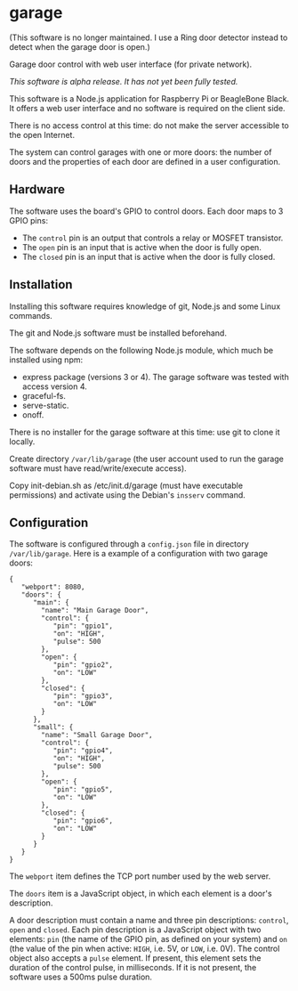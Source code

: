 garage
======

(This software is no longer maintained. I use a Ring door detector instead to detect when the garage door is open.)

Garage door control with web user interface (for private network).

_This software is alpha release. It has not yet been fully tested._

This software is a Node.js application for Raspberry Pi or BeagleBone Black.
It offers a web user interface and no software is required on the client side.

There is no access control at this time: do not make the server accessible
to the open Internet.

The system can control garages with one or more doors: the number of doors and
the properties of each door are defined in a user configuration.

## Hardware

The software uses the board's GPIO to control doors. Each door maps to 3 GPIO
pins:
* The `control` pin is an output that controls a relay or MOSFET transistor.
* The `open` pin is an input that is active when the door is fully open.
* The `closed` pin is an input that is active when the door is fully closed.

## Installation

Installing this software requires knowledge of git, Node.js and some Linux
commands.

The git and Node.js software must be installed beforehand.

The software depends on the following Node.js module, which much be installed
using npm:
* express package (versions 3 or 4). The garage software was tested with access
version 4.
* graceful-fs.
* serve-static.
* onoff.

There is no installer for the garage software at this time: use git to clone it locally.

Create directory `/var/lib/garage` (the user account used to run the garage
software must have read/write/execute access).

Copy init-debian.sh as /etc/init.d/garage (must have executable permissions)
and activate using the Debian's `insserv` command.

## Configuration

The software is configured through a `config.json` file in directory
`/var/lib/garage`. Here is a example of a configuration with two garage doors:

```
{
   "webport": 8080,
   "doors": {
      "main": {
        "name": "Main Garage Door",
        "control": {
           "pin": "gpio1",
           "on": "HIGH",
           "pulse": 500
        },
        "open": {
           "pin": "gpio2",
           "on": "LOW"
        },
        "closed": {
           "pin": "gpio3",
           "on": "LOW"
        }
      },
      "small": {
        "name": "Small Garage Door",
        "control": {
           "pin": "gpio4",
           "on": "HIGH",
           "pulse": 500
        },
        "open": {
           "pin": "gpio5",
           "on": "LOW"
        },
        "closed": {
           "pin": "gpio6",
           "on": "LOW"
        }
      }
   }
}
```

The `webport` item defines the TCP port number used by the web server.

The `doors` item is a JavaScript object, in which each element is a door's
description.

A door description must contain a name and three pin descriptions: `control`,
`open` and `closed`. Each pin description is a JavaScript object with two
elements: `pin` (the name of the GPIO pin, as defined on your system) and
`on` (the value of the pin when active: `HIGH`, i.e. 5V, or `LOW`, i.e. 0V).
The control object also accepts a `pulse` element. If present, this element
sets the duration of the control pulse, in milliseconds. If it is not present,
the software uses a 500ms pulse duration.


